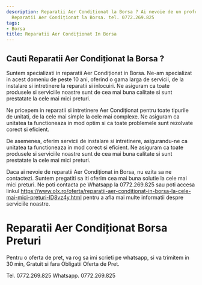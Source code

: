 ```yaml
---
description: Reparatii Aer Condiționat la Borsa ? Ai nevoie de un profesionist in
  Reparatii Aer Condiționat la Borsa. tel. 0772.269.825
tags:
- Borsa
title: Reparatii Aer Condiționat In Borsa
---
```



## Cauti Reparatii Aer Condiționat la Borsa ?


Suntem specializati in reparatii Aer Condiționat in Borsa. Ne-am specializat in acest domeniu de peste 10 ani, oferind o gama larga de servicii, de la instalare si intretinere la reparatii si inlocuiri. Ne asiguram ca toate produsele si serviciile noastre sunt de cea mai buna calitate si sunt prestatate la cele mai mici preturi.

Ne pricepem in reparatii si intretinere Aer Condiționat pentru toate tipurile de unitati, de la cele mai simple la cele mai complexe. Ne asiguram ca unitatea ta functioneaza in mod optim si ca toate problemele sunt rezolvate corect si eficient.

De asemenea, oferim servicii de instalare si intretinere, asigurandu-ne ca unitatea ta functioneaza in mod corect si eficient. Ne asiguram ca toate produsele si serviciile noastre sunt de cea mai buna calitate si sunt prestatate la cele mai mici preturi.

Daca ai nevoie de reparatii Aer Condiționat in Borsa, nu ezita sa ne contactezi. Suntem pregatiti sa iti oferim cea mai buna solutie la cele mai mici preturi. Ne poti contacta pe Whatsapp la 0772.269.825 sau poti accesa linkul https://www.olx.ro/oferta/reparatii-aer-conditionat-in-borsa-la-cele-mai-mici-preturi-ID8vz4y.html pentru a afla mai multe informatii despre serviciile noastre.

# Reparatii Aer Condiționat Borsa Preturi
Pentru o oferta de pret, va rog sa imi scrieti pe whatsapp, si va trimitem in 30 min, Gratuit si fara Obligatii Oferta de Pret.

Tel. 0772.269.825
Whatsapp. 0772.269.825